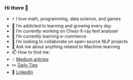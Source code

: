 ### Hi there 👋

- :zap: I love math, programming, data science, and games
- 🌱 I’m addicted to learning and growing every day
- 🔭 I’m currently working on Chest-X-ray text analyser
- 🌱 I’m currently learning e-commerce
- 👯 I’m looking to collaborate on open-source NLP projects
- 💬 Ask me about anything related to Machine-learning
- 📫 How to find me: 
- :bulb: [Medium articles]()
- :pencil2: [Daily Tips](https://mathdatasimplified.com/)
- :office: [LinkedIn]()
